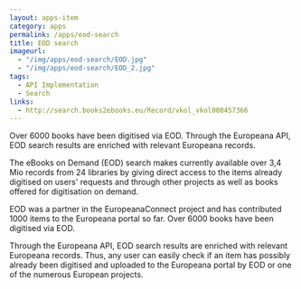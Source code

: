 ```yaml
---
layout: apps-item
category: apps
permalink: /apps/eod-search
title: EOD search
imageurl:
  - "/img/apps/eod-search/EOD.jpg"
  - "/img/apps/eod-search/EOD_2.jpg"
tags:
  - API Implementation
  - Search
links:
  - http://search.books2ebooks.eu/Record/vkol_vkol000457366
---
```


Over 6000 books have been digitised via EOD. Through the Europeana API, EOD search results are enriched with relevant Europeana records.

The eBooks on Demand (EOD) search makes currently available over 3,4 Mio records from 24 libraries by giving direct access to the items already digitised on users' requests and through other projects as well as books offered for digitisation on demand. 

EOD was a partner in the EuropeanaConnect project and has contributed 1000 items to the Europeana portal so far. Over 6000 books have been digitised via EOD. 

Through the Europeana API, EOD search results are enriched with relevant Europeana records. Thus, any user can easily check if an item has possibly already been digitised and uploaded to the Europeana portal by EOD or one of the numerous European projects.
